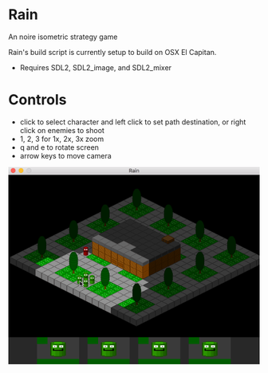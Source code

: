 # Rain
An noire isometric strategy game

Rain's build script is currently setup to
build on OSX El Capitan.

* Requires SDL2, SDL2_image, and SDL2_mixer

# Controls
* click to select character and left click to set path destination, or right click on enemies to shoot
* 1, 2, 3 for 1x, 2x, 3x zoom
* q and e to rotate screen
* arrow keys to move camera

![Rain Visual Demo](lights.gif)
